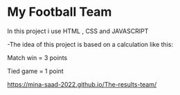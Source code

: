 # My Football Team

In this project i use HTML , CSS and JAVASCRIPT 

-The idea of this project is based on a calculation like this:

  Match win = 3 points

  Tied game = 1 point
  
https://mina-saad-2022.github.io/The-results-team/
